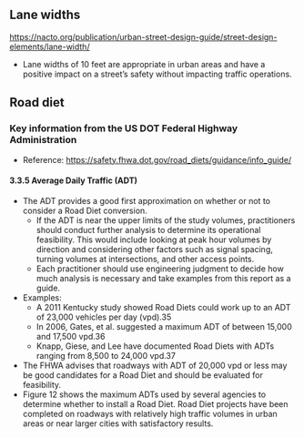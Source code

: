 ## Lane widths
https://nacto.org/publication/urban-street-design-guide/street-design-elements/lane-width/
- Lane widths of 10 feet are appropriate in urban areas and have a positive impact on a street’s safety without impacting traffic operations.


## Road diet

### Key information from the US DOT Federal Highway Administration
- Reference: https://safety.fhwa.dot.gov/road_diets/guidance/info_guide/

#### 3.3.5 Average Daily Traffic (ADT)
- The ADT provides a good first approximation on whether or not to consider a Road Diet conversion. 
   - If the ADT is near the upper limits of the study volumes, practitioners should conduct further analysis to determine its operational feasibility. This would include looking at peak hour volumes by direction and considering other factors such as signal spacing, turning volumes at intersections, and other access points. 
   - Each practitioner should use engineering judgment to decide how much analysis is necessary and take examples from this report as a guide.
- Examples:
   - A 2011 Kentucky study showed Road Diets could work up to an ADT of 23,000 vehicles per day (vpd).35
   - In 2006, Gates, et al. suggested a maximum ADT of between 15,000 and 17,500 vpd.36
   - Knapp, Giese, and Lee have documented Road Diets with ADTs ranging from 8,500 to 24,000 vpd.37 
- The FHWA advises that roadways with ADT of 20,000 vpd or less may be good candidates for a Road Diet and should be evaluated for feasibility. 
- Figure 12 shows the maximum ADTs used by several agencies to determine whether to install a Road Diet. Road Diet projects have been completed on roadways with relatively high traffic volumes in urban areas or near larger cities with satisfactory results.

